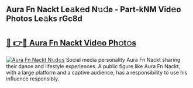 ## Aura Fn Nackt Le𝚊k𝚎d N𝚞𝚍e - Part-kNM Vid𝚎o Photos Le𝚊ks rGc8d

# <h2><a href="http://fb0f5c.evod.top/?m=Aura+Fn+Nackt">🔗 👉🔴 Aura Fn Nackt Vid𝚎o Ph𝚘t𝚘s</a></h2>

[![Aura Fn Nackt N𝚞d𝚎s](https://i.imgur.com/8V9OHl7.gif)](http://fb0f5c.evod.top/?m=Aura+Fn+Nackt)
Social media personality Aura Fn Nackt sharing their dance and lifestyle experiences. A public figure like Aura Fn Nackt, with a large platform and a captive audience, has a responsibility to use his influence responsibly. 
